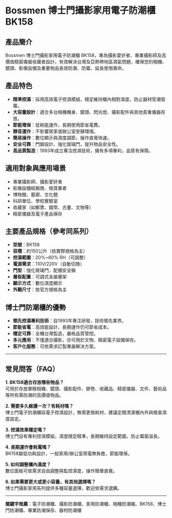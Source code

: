 # Bossmen 博士門攝影家用電子防潮櫃 BK158

## 產品簡介
Bossmen 博士門攝影家用電子防潮櫃 BK158，專為攝影愛好者、專業攝影師及高價值精密儀器收藏者設計，有效解決台灣及亞熱帶地區濕氣問題，確保您的相機、鏡頭、影像設備及重要物品長效防潮、防霉、延長使用壽命。

## 產品特色
- **精準控濕**：採用高效電子控濕模組，穩定維持櫃內相對濕度，防止器材受潮發霉。
- **大容量設計**：適合多台相機機身、鏡頭、閃光燈、攝影配件與其他貴重儀器存放。
- **節能環保**：低耗能運作，長期使用節省電費。
- **靜音運作**：不影響居家或辦公室安靜環境。
- **簡易操作**：數位顯示與濕度調節，操作直覺快速。
- **安全可靠**：門鎖設計、強化玻璃門，提升物品安全性。
- **高品質製造**：1993年成立專注控濕技術，擁有多項專利，品質有保障。

## 適用對象與應用場景
- 專業攝影師、攝影愛好者
- 影像設備經銷商、租賃業者
- 博物館、藝廊、文化館
- 科研單位、學校實驗室
- 收藏家（如郵票、錢幣、古董、文物等）
- 精密儀器及電子產品保存

## 主要產品規格（參考同系列）
- **型號**：BK158
- **容積**：約150公升（依實際規格為主）
- **控濕範圍**：20%~60% RH（可調整）
- **電源需求**：110V/220V（自動切換）
- **門型**：強化玻璃門，配備安全鎖
- **層板配置**：可調式金屬層架
- **顯示方式**：數位濕度顯示
- **外觀尺寸**：依官方規格為主

## 博士門防潮櫃的優勢
- **領先控濕專利技術**：自1993年專注研發，技術領先業界。
- **節能省電**：高效能設計，長期運作仍可節省成本。
- **穩定可靠**：全機台灣製造，嚴格品質管控。
- **多元應用**：不僅適合攝影，亦可用於文物、精密電子設備保存。
- **客戶化服務**：可依需求訂製專屬解決方案。

---

## 常見問答（FAQ）

**1. BK158適合存放哪些物品？**  
可用於存放單眼相機、鏡頭、攝影配件、膠卷、收藏品、精密儀器、文件、藝術品等所有需防潮的高價值物品。

**2. 需要多久維護一次？有耗材嗎？**  
博士門電子防潮櫃採電子控濕設計，無需更換耗材，建議定期清潔櫃內外與檢查濕度設定。

**3. 控濕效果穩定嗎？**  
博士門自有專利控濕模組，濕度穩定精準，長期維持設定範圍，防止霉菌滋長。

**4. 長期運作會耗電嗎？**  
BK158屬低功耗設計，一般家用/辦公室用電無負擔，節能環保。

**5. 如何調整櫃內濕度？**  
數位面板可依需求自由調整與監控濕度，操作簡單直覺。

**6. 如果需要更大或更小容量，有其他選擇嗎？**  
博士門攝影家用系列提供多種容量選擇，歡迎依需求選購。

---

**關鍵字推薦**：電子防潮櫃、攝影防潮櫃、家用防潮櫃、相機防潮箱、BK158、博士門防潮櫃、專業防潮保存、器材防潮櫃
